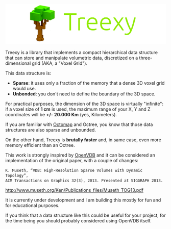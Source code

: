 ![Treexy](treexy.png)

Treexy is a library that implements a compact hierarchical data structure that can store and manipulate
volumetric data, discretized on a three-dimensional grid (AKA, a "Voxel Grid").

This data structure is:

- **Sparse**: it uses only a fraction of the memory that a dense 3D voxel grid would use.
- **Unbonded**: you don't need to define the boundary of the 3D space.

For practical purposes, the dimension of the 3D space is virtually "infinite":
if a voxel size of **1 cm** is used, the maximum range of your X, Y and Z coordinates
will be **+/- 20.000 Km** (yes, Kilometers).

If you are familiar with [Octomap](https://octomap.github.io/) and Octree, you know
that those data structures are also sparse and unbounded.

On the other hand, Treexy is **brutally faster** and, in same case, even more memory efficient than an Octree.

This work is strongly inspired by [OpenVDB](https://www.openvdb.org/) and it can be considered
an implementation of the original paper, with a couple of changes:

    K. Museth, “VDB: High-Resolution Sparse Volumes with Dynamic Topology”,
    ACM Transactions on Graphics 32(3), 2013. Presented at SIGGRAPH 2013.
    
http://www.museth.org/Ken/Publications_files/Museth_TOG13.pdf    

It is currently under development and I am building this mostly for fun and for
educational purposes.

If you think that a data structure like this could be useful for your project,
for the time being you should probably considered using OpenVDB itself.
